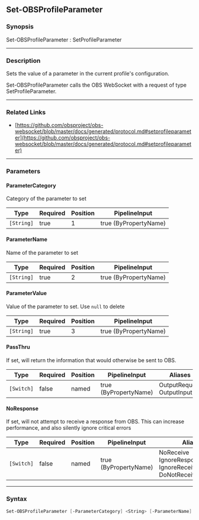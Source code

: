 Set-OBSProfileParameter
-----------------------

### Synopsis
Set-OBSProfileParameter : SetProfileParameter

---

### Description

Sets the value of a parameter in the current profile's configuration.

Set-OBSProfileParameter calls the OBS WebSocket with a request of type SetProfileParameter.

---

### Related Links
* [https://github.com/obsproject/obs-websocket/blob/master/docs/generated/protocol.md#setprofileparameter](https://github.com/obsproject/obs-websocket/blob/master/docs/generated/protocol.md#setprofileparameter)

---

### Parameters
#### **ParameterCategory**
Category of the parameter to set

|Type      |Required|Position|PipelineInput        |
|----------|--------|--------|---------------------|
|`[String]`|true    |1       |true (ByPropertyName)|

#### **ParameterName**
Name of the parameter to set

|Type      |Required|Position|PipelineInput        |
|----------|--------|--------|---------------------|
|`[String]`|true    |2       |true (ByPropertyName)|

#### **ParameterValue**
Value of the parameter to set. Use `null` to delete

|Type      |Required|Position|PipelineInput        |
|----------|--------|--------|---------------------|
|`[String]`|true    |3       |true (ByPropertyName)|

#### **PassThru**
If set, will return the information that would otherwise be sent to OBS.

|Type      |Required|Position|PipelineInput        |Aliases                      |
|----------|--------|--------|---------------------|-----------------------------|
|`[Switch]`|false   |named   |true (ByPropertyName)|OutputRequest<br/>OutputInput|

#### **NoResponse**
If set, will not attempt to receive a response from OBS.
This can increase performance, and also silently ignore critical errors

|Type      |Required|Position|PipelineInput        |Aliases                                                                |
|----------|--------|--------|---------------------|-----------------------------------------------------------------------|
|`[Switch]`|false   |named   |true (ByPropertyName)|NoReceive<br/>IgnoreResponse<br/>IgnoreReceive<br/>DoNotReceiveResponse|

---

### Syntax
```PowerShell
Set-OBSProfileParameter [-ParameterCategory] <String> [-ParameterName] <String> [-ParameterValue] <String> [-PassThru] [-NoResponse] [<CommonParameters>]
```
